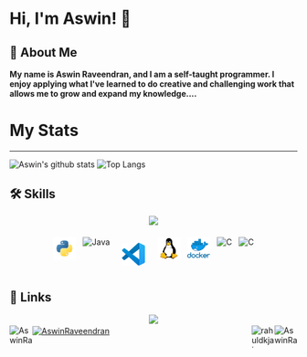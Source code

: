 
# Hi, I'm Aswin! 👋


## 🚀 About Me

**My name is Aswin Raveendran, and I am a self-taught programmer. I enjoy applying what I've learned to do creative and challenging work that allows me to grow and expand my knowledge....**

# My Stats
<hr>

![Aswin's github stats](https://github-readme-stats.vercel.app/api?username=AswinRaveendran&show_icons=true&theme=light)
![Top Langs](https://github-readme-stats.vercel.app/api/top-langs/?username=AswinRaveendran)

## 🛠 Skills
<div id="header" align="center">
  <img src="https://images-wixmp-ed30a86b8c4ca887773594c2.wixmp.com/f/072fa096-b852-4161-ae5d-8f42f037c051/d48kirx-a0399ff6-5027-4a2e-9d55-04376cc8add3.gif?token=eyJ0eXAiOiJKV1QiLCJhbGciOiJIUzI1NiJ9.eyJzdWIiOiJ1cm46YXBwOjdlMGQxODg5ODIyNjQzNzNhNWYwZDQxNWVhMGQyNmUwIiwiaXNzIjoidXJuOmFwcDo3ZTBkMTg4OTgyMjY0MzczYTVmMGQ0MTVlYTBkMjZlMCIsIm9iaiI6W1t7InBhdGgiOiJcL2ZcLzA3MmZhMDk2LWI4NTItNDE2MS1hZTVkLThmNDJmMDM3YzA1MVwvZDQ4a2lyeC1hMDM5OWZmNi01MDI3LTRhMmUtOWQ1NS0wNDM3NmNjOGFkZDMuZ2lmIn1dXSwiYXVkIjpbInVybjpzZXJ2aWNlOmZpbGUuZG93bmxvYWQiXX0.ESPgcppQW4hqK3UcQIQY6ID94DPF4_xOaeIuyiSx4JA" width="100"/>
</div>

<p align="center">
<img src="https://raw.githubusercontent.com/github/explore/80688e429a7d4ef2fca1e82350fe8e3517d3494d/topics/python/python.png" alt="Python" height="40" style="vertical-align:top; margin:4px">
<img src="https://cdn-icons-png.flaticon.com/512/226/226777.png?w=360" alt="Java" height="45" style="vertical-align:top; margin:4px">
<img src="https://raw.githubusercontent.com/github/explore/80688e429a7d4ef2fca1e82350fe8e3517d3494d/topics/visual-studio-code/visual-studio-code.png" alt="VS Code" height="40" style="vertical-align:top; margin:14px">
<img src="https://raw.githubusercontent.com/github/explore/80688e429a7d4ef2fca1e82350fe8e3517d3494d/topics/linux/linux.png" alt="LInux" height="40" style="vertical-align:top; margin:4px">
 <img src="https://raw.githubusercontent.com/github/explore/80688e429a7d4ef2fca1e82350fe8e3517d3494d/topics/docker/docker.png" alt="LInux" height="40" style="vertical-align:top; margin:4px">
<img src="https://upload.wikimedia.org/wikipedia/commons/1/18/C_Programming_Language.svg" alt="C" height="40" style="vertical-align:top; margin:4px">
<img src="https://d33wubrfki0l68.cloudfront.net/a1da522d0a3057a1bc3fb411fcbbf57a447c1146/65e71/img/symbol/svg/full_colored_dark.svg" alt="C" height="45" width="50" style="vertical-align:top; margin:4px">
</p>

## 🔗 Links
<div id="header" align="center">
  <img src="https://media.giphy.com/media/M9gbBd9nbDrOTu1Mqx/giphy.gif" width="100"/>
</div>
<a href="https://dev.to/AswinRaveendran" target="blank"><img align="left" src="https://raw.githubusercontent.com/rahuldkjain/github-profile-readme-generator/master/src/images/icons/Social/devto.svg" alt="AswinRaveendran" height="40" width="40" /></a>
<a href="https://stackoverflow.com/users/19169160/aswin-raveendran" target="blank"><img align="center" src="https://cdn-icons-png.flaticon.com/512/2111/2111640.png" alt="AswinRaveendran" height="40" width="40" /></a>
<a href="https://www.hackerrank.com/aswinr603" target="blank"><img align="right" src="https://raw.githubusercontent.com/rahuldkjain/github-profile-readme-generator/master/src/images/icons/Social/hackerrank.svg" alt="AswinRaveendran" height="40" width="40" /></a>
<a href="https://www.linkedin.com/in/aswin-raveendran/" target="blank"><img align="right" src="https://cdn.jsdelivr.net/npm/simple-icons@3.0.1/icons/linkedin.svg" alt="rahuldkjain" height="40" width="40" /></a>


